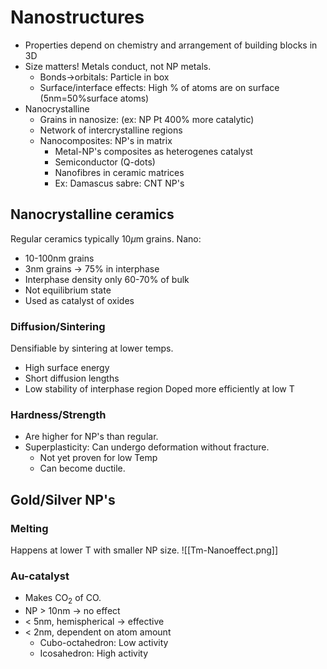 # Nanostructures
- Properties depend on chemistry and arrangement of building blocks in 3D
- Size matters! Metals conduct, not NP metals.
	- Bonds->orbitals: Particle in box
	- Surface/interface effects: High % of atoms are on surface (5nm=50%surface atoms)
- Nanocrystalline
	- Grains in nanosize: (ex: NP Pt 400% more catalytic)
	- Network of intercrystalline regions
	- Nanocomposites: NP's in matrix
		- Metal-NP's composites as heterogenes catalyst
		- Semiconductor (Q-dots)
		- Nanofibres in ceramic matrices
		- Ex: Damascus sabre: CNT NP's

## Nanocrystalline ceramics
Regular ceramics typically 10$\mu$m grains.
Nano:
- 10-100nm grains
- 3nm grains -> 75% in interphase
- Interphase density only 60-70% of bulk
- Not equilibrium state
- Used as catalyst of oxides

### Diffusion/Sintering
Densifiable by sintering at lower temps.
- High surface energy
- Short diffusion lengths
- Low stability of interphase region
Doped more efficiently at low T

### Hardness/Strength
- Are higher for NP's than regular.
- Superplasticity: Can undergo deformation without fracture. 
	- Not yet proven for low Temp
	- Can become ductile.

## Gold/Silver NP's
### Melting
Happens at lower T with smaller NP size.
![[Tm-Nanoeffect.png]]

### Au-catalyst
- Makes CO$_2$ of CO. 
- NP \> 10nm -> no effect
- \< 5nm, hemispherical -> effective
- \< 2nm, dependent on atom amount
	- Cubo-octahedron: Low activity
	- Icosahedron: High activity

